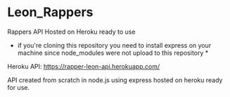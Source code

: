 # Leon_Rappers

Rappers API Hosted on Heroku ready to use 

* if you're cloning this repository you need to install express 
 on your machine since node_modules were not upload to this repository *
 
 
Heroku API: https://rapper-leon-api.herokuapp.com/

API created from scratch in node.js using express hosted on heroku ready for use. 

